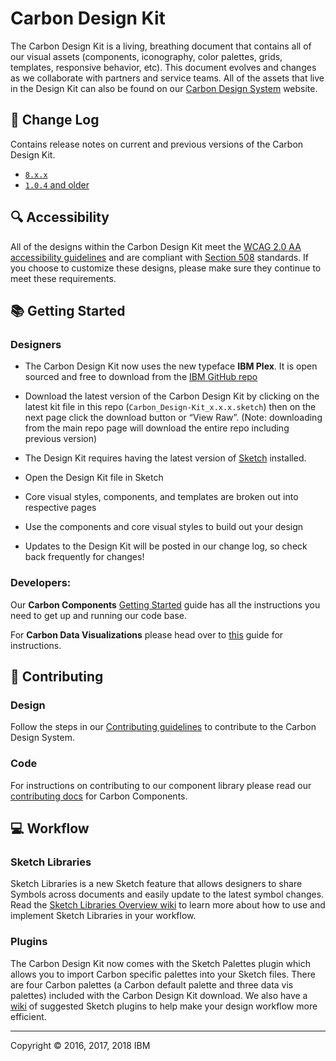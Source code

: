 # Carbon Design Kit

The Carbon Design Kit is a living, breathing document that contains all of our visual assets (components, iconography, color palettes, grids, templates, responsive behavior, etc). This document evolves and changes as we collaborate with partners and service teams. All of the assets that live in the Design Kit can also be found on our <a href="http://carbondesignsystem.com/">Carbon Design System</a> website.


## 📝 Change Log
Contains release notes on current and previous versions of the Carbon Design Kit. 
* [`8.x.x`](https://github.ibm.com/Bluemix/design-kit/releases/)
* [`1.0.4` and older](https://github.ibm.com/Bluemix/design-kit/releases/tag/1.0.4)


## :mag: Accessibility
All of the designs within the Carbon Design Kit meet the <a href="https://www.w3.org/TR/WCAG20/">WCAG 2.0 AA accessibility guidelines</a> and are compliant with <a href="https://www.section508.gov"/>Section 508</a> standards. If you choose to customize these designs, please make sure they continue to meet these requirements.


## 📚 Getting Started

### Designers

* The Carbon Design Kit now uses the new typeface **IBM Plex**. It is open sourced and free to download from the [IBM GitHub repo](https://github.com/IBM/plex) 
* Download the latest version of the Carbon Design Kit by clicking on the latest kit file in this repo (`Carbon_Design-Kit_x.x.x.sketch`) then on the next page click the download button or “View Raw”. (Note: downloading from the main repo page will download the entire repo including previous version)

* The Design Kit requires having the latest version of <a href="https://www.sketchapp.com/">Sketch</a> installed.
* Open the Design Kit file in Sketch
* Core visual styles, components, and templates are broken out into respective pages
* Use the components and core visual styles to build out your design
* Updates to the Design Kit will be posted in our change log, so check back frequently for changes!

### Developers: 
Our **Carbon Components** <a href="https://carbondesignsystem.com/developing/get-started/">Getting Started</a> guide has all the instructions you need to get up and running our code base.

For **Carbon Data Visualizations** please head over to <a href="https://www.carbondesignsystem.com/data-visualization/getting-started">this</a> guide for instructions.


## 🌟 Contributing

### Design
Follow the steps in our [Contributing guidelines](https://github.com/carbon-design-system/carbon-design-kit/blob/master/CONTRIBUTING.md) to contribute to the Carbon Design System.

### Code
For instructions on contributing to our component library please read our <a href="https://github.com/carbon-design-system/carbon/blob/master/.github/CONTRIBUTING.md">contributing docs</a> for Carbon Components. 


## 💻 Workflow

### Sketch Libraries
Sketch Libraries is a new Sketch feature that allows designers to share Symbols across documents and easily update to the latest symbol changes. Read the [Sketch Libraries Overview wiki](https://github.com/carbon-design-system/carbon-design-kit/wiki/Sketch-Libraries-Overview) to learn more about how to use and implement Sketch Libraries in your workflow.

### Plugins
The Carbon Design Kit now comes with the Sketch Palettes plugin which allows you to import Carbon specific palettes into your Sketch files. There are four Carbon palettes (a Carbon default palette and three data vis palettes) included with the Carbon Design Kit download. We also have a [wiki](https://github.com/carbon-design-system/carbon-design-kit/wiki/Suggested-Sketch-Plugins) of suggested Sketch plugins to help make your design workflow more efficient.

---
Copyright © 2016, 2017, 2018 IBM
